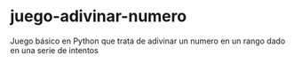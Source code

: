 # juego-adivinar-numero
Juego básico en Python que trata de adivinar un numero en un rango dado en una serie de intentos
